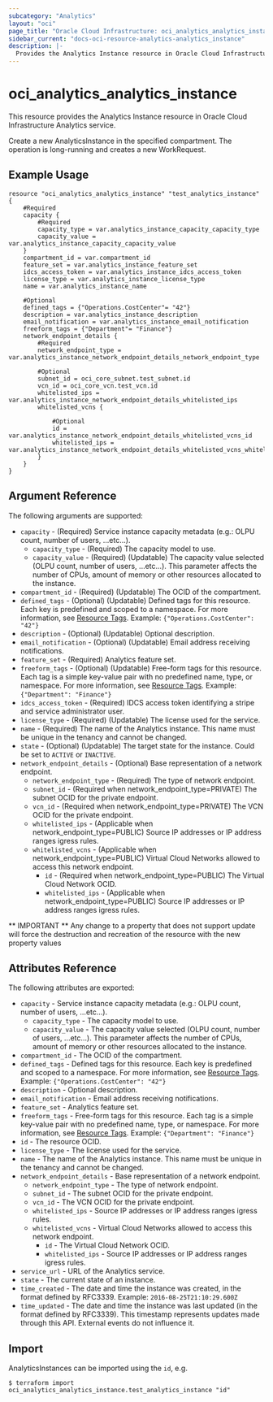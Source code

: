```yaml
---
subcategory: "Analytics"
layout: "oci"
page_title: "Oracle Cloud Infrastructure: oci_analytics_analytics_instance"
sidebar_current: "docs-oci-resource-analytics-analytics_instance"
description: |-
  Provides the Analytics Instance resource in Oracle Cloud Infrastructure Analytics service
---
```


# oci_analytics_analytics_instance
This resource provides the Analytics Instance resource in Oracle Cloud Infrastructure Analytics service.

Create a new AnalyticsInstance in the specified compartment. The operation is long-running
and creates a new WorkRequest.


## Example Usage

```hcl
resource "oci_analytics_analytics_instance" "test_analytics_instance" {
	#Required
	capacity {
		#Required
		capacity_type = var.analytics_instance_capacity_capacity_type
		capacity_value = var.analytics_instance_capacity_capacity_value
	}
	compartment_id = var.compartment_id
	feature_set = var.analytics_instance_feature_set
	idcs_access_token = var.analytics_instance_idcs_access_token
	license_type = var.analytics_instance_license_type
	name = var.analytics_instance_name

	#Optional
	defined_tags = {"Operations.CostCenter"= "42"}
	description = var.analytics_instance_description
	email_notification = var.analytics_instance_email_notification
	freeform_tags = {"Department"= "Finance"}
	network_endpoint_details {
		#Required
		network_endpoint_type = var.analytics_instance_network_endpoint_details_network_endpoint_type

		#Optional
		subnet_id = oci_core_subnet.test_subnet.id
		vcn_id = oci_core_vcn.test_vcn.id
		whitelisted_ips = var.analytics_instance_network_endpoint_details_whitelisted_ips
		whitelisted_vcns {

			#Optional
			id = var.analytics_instance_network_endpoint_details_whitelisted_vcns_id
			whitelisted_ips = var.analytics_instance_network_endpoint_details_whitelisted_vcns_whitelisted_ips
		}
	}
}
```

## Argument Reference

The following arguments are supported:

* `capacity` - (Required) Service instance capacity metadata (e.g.: OLPU count, number of users, ...etc...). 
	* `capacity_type` - (Required) The capacity model to use. 
	* `capacity_value` - (Required) (Updatable) The capacity value selected (OLPU count, number of users, ...etc...). This parameter affects the number of CPUs, amount of memory or other resources allocated to the instance. 
* `compartment_id` - (Required) (Updatable) The OCID of the compartment. 
* `defined_tags` - (Optional) (Updatable) Defined tags for this resource. Each key is predefined and scoped to a namespace. For more information, see [Resource Tags](https://docs.cloud.oracle.com/iaas/Content/General/Concepts/resourcetags.htm).  Example: `{"Operations.CostCenter": "42"}` 
* `description` - (Optional) (Updatable) Optional description. 
* `email_notification` - (Optional) (Updatable) Email address receiving notifications. 
* `feature_set` - (Required) Analytics feature set. 
* `freeform_tags` - (Optional) (Updatable) Free-form tags for this resource. Each tag is a simple key-value pair with no predefined name, type, or namespace. For more information, see [Resource Tags](https://docs.cloud.oracle.com/iaas/Content/General/Concepts/resourcetags.htm).  Example: `{"Department": "Finance"}` 
* `idcs_access_token` - (Required) IDCS access token identifying a stripe and service administrator user. 
* `license_type` - (Required) (Updatable) The license used for the service. 
* `name` - (Required) The name of the Analytics instance. This name must be unique in the tenancy and cannot be changed. 
* `state` - (Optional) (Updatable) The target state for the instance. Could be set to `ACTIVE` or `INACTIVE`. 
* `network_endpoint_details` - (Optional) Base representation of a network endpoint. 
	* `network_endpoint_type` - (Required) The type of network endpoint. 
	* `subnet_id` - (Required when network_endpoint_type=PRIVATE) The subnet OCID for the private endpoint. 
	* `vcn_id` - (Required when network_endpoint_type=PRIVATE) The VCN OCID for the private endpoint. 
	* `whitelisted_ips` - (Applicable when network_endpoint_type=PUBLIC) Source IP addresses or IP address ranges igress rules. 
	* `whitelisted_vcns` - (Applicable when network_endpoint_type=PUBLIC) Virtual Cloud Networks allowed to access this network endpoint. 
		* `id` - (Required when network_endpoint_type=PUBLIC) The Virtual Cloud Network OCID. 
		* `whitelisted_ips` - (Applicable when network_endpoint_type=PUBLIC) Source IP addresses or IP address ranges igress rules. 


** IMPORTANT **
Any change to a property that does not support update will force the destruction and recreation of the resource with the new property values

## Attributes Reference

The following attributes are exported:

* `capacity` - Service instance capacity metadata (e.g.: OLPU count, number of users, ...etc...). 
	* `capacity_type` - The capacity model to use. 
	* `capacity_value` - The capacity value selected (OLPU count, number of users, ...etc...). This parameter affects the number of CPUs, amount of memory or other resources allocated to the instance. 
* `compartment_id` - The OCID of the compartment. 
* `defined_tags` - Defined tags for this resource. Each key is predefined and scoped to a namespace. For more information, see [Resource Tags](https://docs.cloud.oracle.com/iaas/Content/General/Concepts/resourcetags.htm).  Example: `{"Operations.CostCenter": "42"}` 
* `description` - Optional description. 
* `email_notification` - Email address receiving notifications. 
* `feature_set` - Analytics feature set. 
* `freeform_tags` - Free-form tags for this resource. Each tag is a simple key-value pair with no predefined name, type, or namespace. For more information, see [Resource Tags](https://docs.cloud.oracle.com/iaas/Content/General/Concepts/resourcetags.htm).  Example: `{"Department": "Finance"}` 
* `id` - The resource OCID. 
* `license_type` - The license used for the service. 
* `name` - The name of the Analytics instance. This name must be unique in the tenancy and cannot be changed. 
* `network_endpoint_details` - Base representation of a network endpoint. 
	* `network_endpoint_type` - The type of network endpoint. 
	* `subnet_id` - The subnet OCID for the private endpoint. 
	* `vcn_id` - The VCN OCID for the private endpoint. 
	* `whitelisted_ips` - Source IP addresses or IP address ranges igress rules. 
	* `whitelisted_vcns` - Virtual Cloud Networks allowed to access this network endpoint. 
		* `id` - The Virtual Cloud Network OCID. 
		* `whitelisted_ips` - Source IP addresses or IP address ranges igress rules. 
* `service_url` - URL of the Analytics service. 
* `state` - The current state of an instance. 
* `time_created` - The date and time the instance was created, in the format defined by RFC3339.  Example: `2016-08-25T21:10:29.600Z` 
* `time_updated` - The date and time the instance was last updated (in the format defined by RFC3339). This timestamp represents updates made through this API. External events do not influence it. 

## Import

AnalyticsInstances can be imported using the `id`, e.g.

```
$ terraform import oci_analytics_analytics_instance.test_analytics_instance "id"
```

